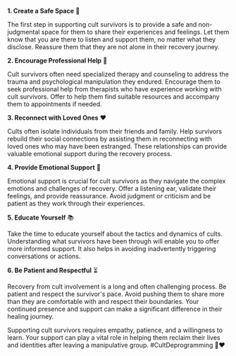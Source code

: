 **1. Create a Safe Space** 🏡

The first step in supporting cult survivors is to provide a safe and non-judgmental space for them to share their experiences and feelings. Let them know that you are there to listen and support them, no matter what they disclose. Reassure them that they are not alone in their recovery journey.

**2. Encourage Professional Help** 🤝

Cult survivors often need specialized therapy and counseling to address the trauma and psychological manipulation they endured. Encourage them to seek professional help from therapists who have experience working with cult survivors. Offer to help them find suitable resources and accompany them to appointments if needed.

**3. Reconnect with Loved Ones** ❤️

Cults often isolate individuals from their friends and family. Help survivors rebuild their social connections by assisting them in reconnecting with loved ones who may have been estranged. These relationships can provide valuable emotional support during the recovery process.

**4. Provide Emotional Support** 🤗

Emotional support is crucial for cult survivors as they navigate the complex emotions and challenges of recovery. Offer a listening ear, validate their feelings, and provide reassurance. Avoid judgment or criticism and be patient as they work through their experiences.

**5. Educate Yourself** 📚

Take the time to educate yourself about the tactics and dynamics of cults. Understanding what survivors have been through will enable you to offer more informed support. It also helps in avoiding inadvertently triggering conversations or actions.

**6. Be Patient and Respectful** ⏳

Recovery from cult involvement is a long and often challenging process. Be patient and respect the survivor's pace. Avoid pushing them to share more than they are comfortable with and respect their boundaries. Your continued presence and support can make a significant difference in their healing journey.

Supporting cult survivors requires empathy, patience, and a willingness to learn. Your support can play a vital role in helping them reclaim their lives and identities after leaving a manipulative group. #CultDeprogramming 🤝❤️
